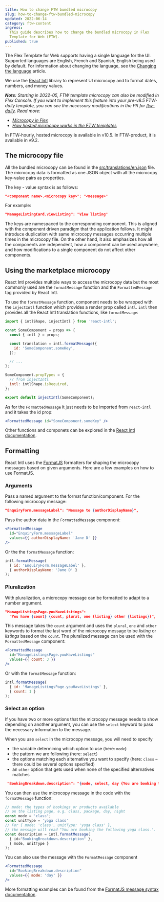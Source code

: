 ```yaml
---
title: How to change FTW bundled microcopy
slug: how-to-change-ftw-bundled-microcopy
updated: 2022-06-14
category: ftw-content
ingress:
  This guide describes how to change the bundled microcopy in Flex
  Template for Web (FTW).
published: true
---
```


The Flex Template for Web supports having a single language for the UI.
Supported languages are English, French and Spanish, English being used
by default. For information about changing the language, see the
[Changing the language](/ftw/how-to-change-ftw-language/) article.

We use the [React Intl](https://github.com/yahoo/react-intl) library to
represent UI microcopy and to format dates, numbers, and money values.

_**Note:** Starting in 2022-05, FTW template microcopy can also be
modified in Flex Console. If you want to implement this feature into
your pre-v8.5 FTW-daily template, you can see the necessary
modifications in the PR for
[ftw-daily](https://github.com/sharetribe/ftw-daily/pull/1510). Read
more:_

- _[Microcopy in Flex](/concepts/microcopy/)_
- _[How hosted microcopy works in the FTW templates](/ftw/hosted-microcopy/)_

<extrainfo title="FTW-hourly and FTW-product versions with hosted microcopy">
In FTW-hourly, hosted microcopy is available in v10.5. In FTW-product, it is available in v9.2.
</extrainfo>

## The microcopy file

All the bundled microcopy can be found in the
[src/translations/en.json](https://github.com/sharetribe/ftw-daily/blob/master/src/translations/en.json)
file. The microcopy data is formatted as one JSON object with all the
microcopy key-value pairs as properties.

The key - value syntax is as follows:

```json
"<component name>.<microcopy key>": "<message>"
```

For example:

```json
"ManageListingCard.viewListing": "View listing"
```

The keys are namespaced to the corresponding component. This is aligned
with the component driven paradigm that the application follows. It
might introduce duplication with same microcopy messages occurring
multiple times in the microcopy file. On the other hand, it also
emphasizes how all the components are independent, how a component can
be used anywhere, and how modifications to a single component do not
affect other components.

## Using the marketplace microcopy

React Intl provides multiple ways to access the microcopy data but the
most commonly used are the `formatMessage` function and the
`FormattedMessage` tag provided by React Intl.

To use the `formatMessage` function, component needs to be wrapped with
the `injectIntl` function which provides a render prop called `intl`.
`intl` then provides all the React Intl translation functions, like
`formatMessage`:

```js
import { intlShape, injectIntl } from 'react-intl';

const SomeComponent = props => {
  const { intl } = props;

  const translation = intl.formatMessage({
    id: 'SomeComponent.someKey',
  });

  // ...
};

SomeComponent.propTypes = {
  // from injectIntl
  intl: intlShape.isRequired,
};

export default injectIntl(SomeComponent);
```

As for the `FormattedMessage` it just needs to be imported from
`react-intl` and it takes the id prop:

```jsx
<FormattedMessage id="SomeComponent.someKey" />
```

Other functions and componets can be explored in the
[React Intl documentation](https://github.com/yahoo/react-intl/wiki).

## Formatting

React Intl uses the [FormatJS](https://formatjs.io/) formatters for
shaping the microcopy messages based on given arguments. Here are a few
examples on how to use FormatJS.

### Arguments

Pass a named argument to the format function/component. For the
following microcopy message:

```json
"EnquiryForm.messageLabel": "Message to {authorDisplayName}",
```

Pass the author data in the `FormattedMessage` component:

```jsx
<FormattedMessage
  id="EnquiryForm.messageLabel"
  values={{ authorDisplayName: 'Jane D' }}
/>
```

Or the the `formatMessage` function:

```js
intl.formatMessage(
  { id: 'EnquiryForm.messageLabel' },
  { authorDisplayName: 'Jane D' }
);
```

### Pluralization

With pluralization, a microcopy message can be formatted to adapt to a
number argument.

```json
"ManageListingsPage.youHaveListings":
  "You have {count} {count, plural, one {listing} other {listings}}",
```

This message takes the `count` argument and uses the `plural`, `one` and
`other` keywords to format the last word of the microcopy message to be
_listing_ or _listings_ based on the `count`. The pluralized message can
be used with the `FormattedMessage` component:

```jsx
<FormattedMessage
  id="ManageListingsPage.youHaveListings"
  values={{ count: 3 }}
/>
```

Or with the `formatMessage` function:

```js
intl.formatMessage(
  { id: 'ManageListingsPage.youHaveListings' },
  { count: 1 }
);
```

### Select an option

If you have two or more options that the microcopy message needs to show
depending on another argument, you can use the `select` keyword to pass
the necessary information to the message.

When you use `select` in the microcopy message, you will need to specify

- the variable determining which option to use (here: `mode`)
- the pattern we are following (here: `select`)
- the options matching each alternative you want to specify (here:
  `class` – there could be several options specified)
- an `other` option that gets used when none of the specified
  alternatives matches

```json
 "BookingBreakdown.description": "{mode, select, day {You are booking the following days:} night {You are booking the following nights:} other {You are booking the following {unitType}:}}"
```

You can then use the microcopy message in the code with the
`formatMessage` function:

```js
// mode: the types of bookings or products available
// on the listing page, e.g. class, package, day, night
const mode = 'class';
const unitType = 'yoga class'
// For { mode: 'class', unitType: 'yoga class' },
// the message will read "You are booking the following yoga class.".
const description = intl.formatMessage(
  { id="BookingBreakdown.description" },
  { mode, unitType }
);
```

You can also use the message with the `FormatMessage` component

```jsx
<FormattedMessage
  id="BookingBreakdown.description"
  values={{ mode: 'day' }}
/>
```

More formatting examples can be found from the
[FormatJS message syntax documentation](https://formatjs.io/docs/core-concepts/icu-syntax/).
